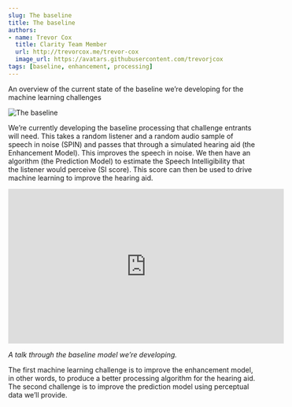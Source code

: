 ```yaml
---
slug: The baseline
title: The baseline
authors: 
- name: Trevor Cox
  title: Clarity Team Member
  url: http://trevorcox.me/trevor-cox
  image_url: https://avatars.githubusercontent.com/trevorjcox
tags: [baseline, enhancement, processing]
---
```



An overview of the current state of the baseline we’re developing for the machine learning challenges

![The baseline](/img/baseline-1536x684.png)

We’re currently developing the baseline processing that challenge entrants will need. This takes a random listener and a random audio sample of speech in noise (SPIN) and passes that through a simulated hearing aid (the Enhancement Model). This improves the speech in noise. We then have an algorithm (the Prediction Model) to estimate the Speech Intelligibility that the listener would perceive (SI score). This score can then be used to drive machine learning to improve the hearing aid.

<iframe width="560" height="315" src="https://www.youtube.com/embed/I1v8_TmXkeA" title="YouTube video player" frameborder="0" allow="accelerometer; autoplay; clipboard-write; encrypted-media; gyroscope; picture-in-picture" allowfullscreen></iframe>

*A talk through the baseline model we’re developing.*

The first machine learning challenge is to improve the enhancement model, in other words, to produce a better processing algorithm for the hearing aid. The second challenge is to improve the prediction model using perceptual data we’ll provide.

